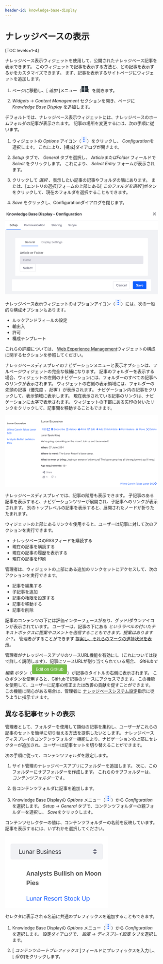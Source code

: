 ```yaml
---
header-id: knowledge-base-display
---
```


# ナレッジベースの表示

[TOC levels=1-4]

ナレッジベース表示ウィジェットを使用して、公開されたナレッジベース記事を表示できます。 このウィジェットで記事を表示する方法と、どの記事を表示するかをカスタマイズできます。 まず、記事を表示するサイトページにウィジェットを追加します。

1.  ページに移動し、[ *追加* ]メニュー（![Add](../../../../images/icon-add-app.png)）を開きます。

2.  *Widgets* → *Content Management* セクションを開き、ページに *Knowledge Base Display* を追加します。

デフォルトでは、ナレッジベース表示ウィジェットには、ナレッジベースのホームフォルダの記事が表示されます。 記事の場所を変更するには、次の手順に従います。

1.  ウィジェットの *Options* アイコン（![Options](../../../../images/icon-app-options.png)）をクリックし、 *Configuration*を選択します。 これにより、[構成]ダイアログが開きます。

2.  *Setup* タブで、 *General* タブを選択し、 *ArticleまたはFolder* フィールドで *Select* をクリックします。 これにより、 *Select Entry* フォームが表示されます。

3.  クリックして *選択* 、表示したい記事の記事やフォルダの隣にあります。 または、[エントリの選択]フォームの上部にある[ *このフォルダを選択* ]ボタンをクリックして、現在のフォルダを選択することもできます。

4.  *Save* をクリックし、Configurationダイアログを閉じます。

![図1：ナレッジベース表示ウィジェットが表示する記事または記事のフォルダーを選択します。](../../../../images/kb-display-config-article.png)

ナレッジベース表示ウィジェットのオプションアイコン（![Options](../../../../images/icon-app-options.png)）には、次の一般的な構成オプションもあります。

  - ルックアンドフィールの設定
  - 輸出入
  - 許可
  - 構成テンプレート

これらの詳細については、 [Web Experience Management](/docs/7-1/user/-/knowledge_base/u/web-experience-management)ウィジェットの構成に関するセクションを参照してください。

ナレッジベースディスプレイのナビゲーションメニューと表示オプションは、フルページウィジェットの完全な候補になります。 記事のフォルダーを表示する場合、ウィジェットの左側のナビゲーションには、フォルダーのすべての記事へのリンクが表示されます。 ウィジェットの右側の表示領域には、フォルダーの先頭の記事（優先度 *、記事* ）が表示されます。 ナビゲーション内の記事をクリックして、表示領域に表示します。 現在表示されている記事のリンクは、ナビゲーションに太字で表示されます。 ウィジェットの下部にある矢印の付いたリンクをクリックして、記事間を移動することもできます。

![図2：ナレッジベースディスプレイのナビゲーションと表示は、優れた読書体験を提供します。](../../../../images/kb-display.png)

ナレッジベースディスプレイでは、記事の階層も表示できます。 子記事のある記事を表示すると、ナビゲーションツリーが展開され、子記事へのリンクが表示されます。 別のトップレベルの記事を表示すると、展開されたノードが折りたたまれます。

ウィジェットの上部にあるリンクを使用すると、ユーザーは記事に対して次のアクションを実行できます。

  - ナレッジベースのRSSフィードを購読する
  - 現在の記事を購読する
  - 現在の記事の履歴を表示する
  - 現在の記事を印刷

管理者は、ウィジェットの上部にある追加のリンクセットにアクセスして、次のアクションを実行できます。

  - 記事を編集する
  - 子記事を追加
  - 記事の権限を設定する
  - 記事を移動する
  - 記事を削除

記事のコンテンツの下には評価インターフェースがあり、グッド/ダウンアイコンが表示されています。 ユーザーは、記事の下にある *というラベルの付いたテキストボックスに提案やコメントを送信することもできます。提案はありますか？*。 管理者がすることができます [提案し、それらのマークの進捗状況を表示](/docs/7-1/user/-/knowledge_base/u/responding-to-knowledge-base-feedback)。

管理者がナレッジベースアプリのソースURL機能を有効にし（これについては後で詳しく説明します）、記事にソースURLが割り当てられている場合、 *GitHubで編集* ボタン（![GitHub](../../../../images/icon-edit-on-github.png)）が記事のタイトルの右側に表示されます。 このボタンを使用すると、GitHubで記事のソースにアクセスできます。 この機能を使用して、ユーザーに記事の修正または改善の貢献を促すことができます。 この機能に関心がある場合は、管理者に [ナレッジベースシステム設定](/docs/7-1/user/-/knowledge_base/u/knowledge-base-system-settings)指示に従うように指示できます。

## 異なる記事セットの表示

管理者として、フォルダーを使用して類似の記事を集約し、ユーザーがこれらの記事のセットを簡単に切り替える方法を提供したいとします。 ナレッジベースディスプレイのコンテンツフォルダー機能により、ナビゲーションの上部にセレクターが追加され、ユーザーは記事セットを切り替えることができます。

次の手順に従って、コンテンツフォルダを設定します。

1.  サイト管理のナレッジベースアプリにフォルダーを追加します。 次に、このフォルダーにサブフォルダーを作成します。 これらのサブフォルダーは、 *コンテンツフォルダー*です。

2.  各コンテンツフォルダに記事を追加します。

3.  Knowledge Base Displayの *Options* メニュー（![Options](../../../../images/icon-app-options.png)）から *Configuration* を選択します。 *Setup* → *General* タブで、コンテンツフォルダーの親フォルダーを選択し、 *Save*をクリックします。

コンテンツセレクターの値は、コンテンツフォルダーの名前を反映しています。 記事を表示するには、いずれかを選択してください。

![図3：ナレッジベースディスプレイのコンテンツフォルダー機能により、ユーザーは記事の異なるセットを切り替えることができます。](../../../../images/kb-display-content-selector.png)

セレクタに表示される名前に共通のプレフィックスを追加することもできます。

1.  Knowledge Base Displayの *Options* メニュー（![Options](../../../../images/icon-app-options.png)）から *Configuration* を選択します。 設定ダイアログで、 *設定* → *ディスプレイ設定* タブを選択します。

2.  [ *コンテンツルートプレフィックス* ]フィールドにプレフィックスを入力し、[ *保存*]をクリックします。
